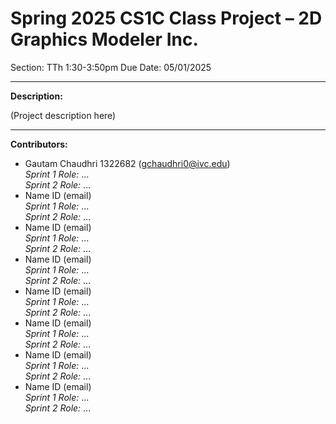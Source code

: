 # Spring 2025 CS1C Class Project – 2D Graphics Modeler Inc.
Section: TTh 1:30-3:50pm
Due Date: 05/01/2025

---

**Description:**

(Project description here)

---

**Contributors:**
- Gautam Chaudhri 1322682 (gchaudhri0@ivc.edu)  
  *Sprint 1 Role:* ...  
  *Sprint 2 Role:* ...
- Name  ID  (email)  
  *Sprint 1 Role:* ...  
  *Sprint 2 Role:* ...
- Name  ID  (email)  
  *Sprint 1 Role:* ...  
  *Sprint 2 Role:* ...
- Name  ID  (email)  
  *Sprint 1 Role:* ...  
  *Sprint 2 Role:* ...
- Name  ID  (email)  
  *Sprint 1 Role:* ...  
  *Sprint 2 Role:* ...
- Name  ID  (email)  
  *Sprint 1 Role:* ...  
  *Sprint 2 Role:* ...
- Name  ID  (email)  
  *Sprint 1 Role:* ...  
  *Sprint 2 Role:* ...
- Name  ID  (email)  
  *Sprint 1 Role:* ...  
  *Sprint 2 Role:* ...

